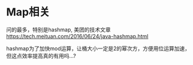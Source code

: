 # Map相关

问的最多，特别是hashmap, 美团的技术文章 https://tech.meituan.com/2016/06/24/java-hashmap.html

hashmap为了加快mod运算，让桶大小一定是2的幂次方，方便用位运算加速，但这点效率提高真的有用吗...? 